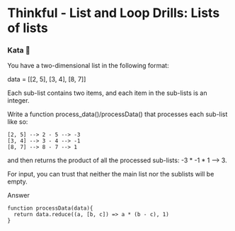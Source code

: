 # Thinkful - List and Loop Drills: Lists of lists

### Kata 🥋

You have a two-dimensional list in the following format:

data = [[2, 5], [3, 4], [8, 7]]

Each sub-list contains two items, and each item in the sub-lists is an integer.

Write a function process_data()/processData() that processes each sub-list like so:

    [2, 5] --> 2 - 5 --> -3
    [3, 4] --> 3 - 4 --> -1
    [8, 7] --> 8 - 7 --> 1

and then returns the product of all the processed sub-lists: -3 * -1 * 1 --> 3.

For input, you can trust that neither the main list nor the sublists will be empty.

Answer

    function processData(data){
      return data.reduce((a, [b, c]) => a * (b - c), 1)
    }
